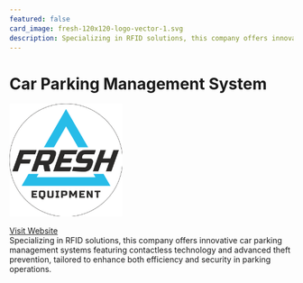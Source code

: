 ```yaml
---
featured: false
card_image: fresh-120x120-logo-vector-1.svg
description: Specializing in RFID solutions, this company offers innovative car parking management systems featuring contactless technology and advanced theft prevention, tailored to enhance both efficiency and security in parking operations.
---
```


# Car Parking Management System
<img src="fresh-120x120-logo-vector-1.svg" alt="Logo" style="max-width: 200px; height: auto;">

<a href="https://www.fresh222.com/car-parking-management-system/">Visit Website</a>  
Specializing in RFID solutions, this company offers innovative car parking management systems featuring contactless technology and advanced theft prevention, tailored to enhance both efficiency and security in parking operations.
